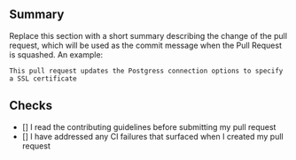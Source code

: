 ## Summary
Replace this section with a short summary describing the change of the pull request, which will be used as the commit message when the Pull Request is squashed.  An example: 
```
This pull request updates the Postgress connection options to specify a SSL certificate
```

## Checks
* [] I read the contributing guidelines before submitting my pull request
* [] I have addressed any CI failures that surfaced when I created my pull request
